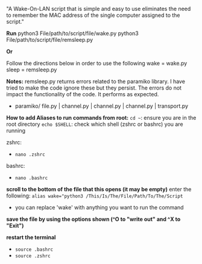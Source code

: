 "A Wake-On-LAN script that is simple and easy to use eliminates the need to remember the MAC address of the single computer assigned to the script."

**Run**
python3 File/path/to/script/file/wake.py
python3 File/path/to/script/file/remsleep.py

**Or**

Follow the directions below in order to use the following
wake = wake.py
sleep = remsleep.py

**Notes:**
remsleep.py returns errors related to the paramiko library.  I have tried to make the code ignore these but they persist.  The errors do not impact the functionality of the code.  It performs as expected.
- paramiko/ file.py | channel.py | channel.py | channel.py | transport.py

**How to add Aliases to run commands from root:**
`cd ~`: ensure you are in the root directory
`echo $SHELL`: check which shell (zshrc or bashrc) you are running

zshrc:
- `nano .zshrc`

bashrc:
- `nano .bashrc`

**scroll to the bottom of the file that this opens (it may be empty)**
enter the following:
`alias wake="python3 /This/Is/The/File/Path/To/The/Script`
- you can replace 'wake' with anything you want to run the command

**save the file by using the options shown (^O to "write out" and ^X to "Exit")**

**restart the terminal**
- `source .bashrc`
- `source .zshrc`